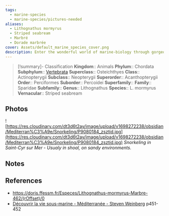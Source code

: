 ```yaml
---
tags:
  - marine-species
  - marine-species/pictures-needed
aliases:
  - Lithognathus mormyrus
  - Striped seabream
  - Marbré
  - Dorade marbrée
cover: Assets/default_marine_species_cover.png
description: Enter the wonderful world of marine-biology through gorgeous underwater pictures of marine animals. Sparidae is the family of Sarpa Salpa and other fishes with an oval shaped body and a unique dorsal fin.
---
```

> [!summary]- Classification
**Kingdom**:: Animals
**Phylum**:: Chordata
**Subphylum**:: [Vertebrata](Vertebrata.md)
**Superclass**:: Osteichthyes
**Class**:: Actinopterygii
**Subclass**::  Neopterygii
**Superorder**:: Acanthopterygii
**Order**:: Perciformes
**Suborder**:: Percoidei
**Superfamily**::
**Family**:: Sparidae
**Subfamily**::
**Genus**:: Lithognathus
**Species**:: L. mormyrus
**Vernacular**:: Striped seabream

## Photos
![https://res.cloudinary.com/dt3d6t2ay/image/upload/v1698272238/obsidian/Mediterran%C3%A9e/Snorkeling/P9080184_zsztid.jpg](https://res.cloudinary.com/dt3d6t2ay/image/upload/v1698272238/obsidian/Mediterran%C3%A9e/Snorkeling/P9080184_zsztid.jpg)
*Snorkeling in Saint-Cyr sur Mer - Usualy in shoal, on sandy environments.*

## Notes

## References
- https://doris.ffessm.fr/Especes/Lithognathus-mormyrus-Marbre-462/(rOffset)/0
- [Découvrir la vie sous-marine - Méditerranée - Steven Weinberg](Découvrir%20la%20vie%20sous-marine%20-%20Méditerranée%20-%20Steven%20Weinberg.md) p451-452